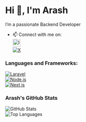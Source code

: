 # Hi 👋, I'm Arash  

I’m a passionate Backend Developer  

- 📫 Connect with me on:  
  [<img src="https://upload.wikimedia.org/wikipedia/commons/5/58/Instagram-Icon.png" alt="Instagram" width="24" height="24" style="vertical-align:middle">](https://instagram.com/yourusername)  
  [<img src="https://img.shields.io/badge/X-000000?logo=x&logoColor=white" alt="X" style="vertical-align:middle">](https://x.com/yourusername)  

### Languages and Frameworks:  
[<img src="https://img.shields.io/badge/Laravel-FF2D20?logo=laravel&logoColor=white" alt="Laravel" style="vertical-align:middle">](https://laravel.com)  
[<img src="https://img.shields.io/badge/Node.js-339933?logo=node.js&logoColor=white" alt="Node.js" style="vertical-align:middle">](https://nodejs.org)  
[<img src="https://img.shields.io/badge/Next.js-000000?logo=next.js&logoColor=white" alt="Next.js" style="vertical-align:middle">](https://nextjs.org)  

### Arash's GitHub Stats  
![GitHub Stats](https://github-readme-stats.vercel.app/api?username=yourusername&show_icons=true&theme=dark)  
![Top Languages](https://github-readme-stats.vercel.app/api/top-langs/?username=yourusername&layout=compact&theme=dark)  
